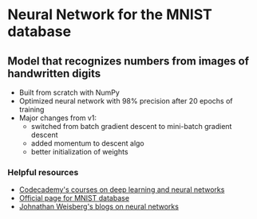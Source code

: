 # Neural Network for the MNIST database
##  Model that recognizes numbers from images of handwritten digits
- Built from scratch with NumPy
- Optimized neural network with 98% precision after 20 epochs of training
- Major changes from v1:
  - switched from batch gradient descent to mini-batch gradient descent
  - added momentum to descent algo
  - better initialization of weights
 ### Helpful resources
 - [Codecademy's courses on deep learning and neural networks](https://www.codecademy.com/courses/intro-to-deep-learning-with-tensor-flow/)
 - [Official page for MNIST database](http://yann.lecun.com/exdb/mnist/)
 - [Johnathan Weisberg's blogs on neural networks](https://jonathanweisberg.org/post/A%20Neural%20Network%20from%20Scratch%20-%20Part%201/)
